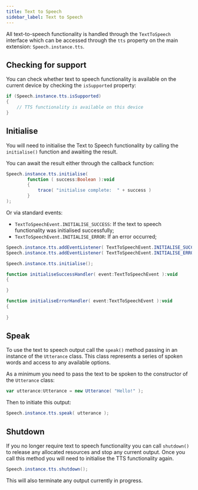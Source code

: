 ```yaml
---
title: Text to Speech
sidebar_label: Text to Speech
---
```



All text-to-speech functionality is handled through the `TextToSpeech` interface which can be accessed through the `tts` property on the main extension: `Speech.instance.tts`.


## Checking for support

You can check whether text to speech functionality is available on the current device by checking the `isSupported` property:

```actionscript
if (Speech.instance.tts.isSupported)
{
    // TTS functionality is available on this device
}
```



## Initialise

You will need to initialise the Text to Speech functionality by calling the `initialise()` function and awaiting the result.

You can await the result either through the callback function:

```actionscript
Speech.instance.tts.initialise(
        function ( success:Boolean ):void
        {
            trace( "initialise complete:  " + success )
        } 
);
```


Or via standard events:
- `TextToSpeechEvent.INITIALISE_SUCCESS`: If the text to speech functionality was initialised successfully;
- `TextToSpeechEvent.INITIALISE_ERROR`: If an error occurred;


```actionscript
Speech.instance.tts.addEventListener( TextToSpeechEvent.INITIALISE_SUCCESS, initialiseSuccessHandler );
Speech.instance.tts.addEventListener( TextToSpeechEvent.INITIALISE_ERROR, initialiseErrorHandler );

Speech.instance.tts.initialise();

function initialiseSuccessHandler( event:TextToSpeechEvent ):void 
{

}

function initialiseErrorHandler( event:TextToSpeechEvent ):void 
{
    
}
```




## Speak

To use the text to speech output call the `speak()` method passing in an instance of the `Utterance` class. This class represents a series of spoken words and access to any available options. 

As a minimum you need to pass the text to be spoken to the constructor of the `Utterance` class:

```actionscript
var utterance:Utterance = new Utterance( "Hello!" );
```

Then to initiate this output:

```actionscript
Speech.instance.tts.speak( utterance );
```





## Shutdown

If you no longer require text to speech functionality you can call `shutdown()` to release any allocated resources and stop any current output. Once you call this method you will need to initialise the TTS functionality again.

```actionscript
Speech.instance.tts.shutdown();
```

This will also terminate any output currently in progress.

